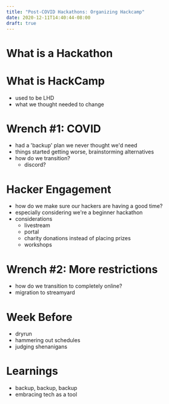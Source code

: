 ```yaml
---
title: "Post-COVID Hackathons: Organizing Hackcamp"
date: 2020-12-11T14:40:44-08:00
draft: true
---
```


# What is a Hackathon

# What is HackCamp
* used to be LHD
* what we thought needed to change

# Wrench #1: COVID
* had a 'backup' plan we never thought we'd need
* things started getting worse, brainstorming alternatives
* how do we transition?
  * discord?

# Hacker Engagement
* how do we make sure our hackers are having a good time?
* especially considering we're a beginner hackathon
* considerations
  * livestream
  * portal
  * charity donations instead of placing prizes
  * workshops

# Wrench #2: More restrictions
* how do we transition to completely online?
* migration to streamyard

# Week Before
* dryrun
* hammering out schedules
* judging shenanigans

# Learnings
* backup, backup, backup
* embracing tech as a tool